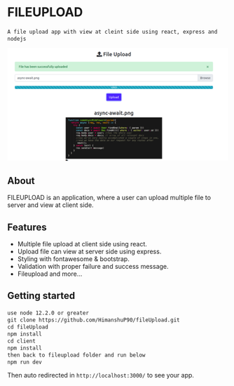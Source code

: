# FILEUPLOAD

    A file upload app with view at cleint side using react, express and nodejs

![uploadfile](./uploadfile.png)

## About

FILEUPLOAD is an application, where a user can upload multiple file to server and view at client side.

## Features

- Multiple file upload at client side using react.
- Upload file can view at server side using express.
- Styling with fontawesome & bootstrap.
- Validation with proper failure and success message.
- Fileupload and more...

## Getting started

```
use node 12.2.0 or greater
git clone https://github.com/HimanshuP90/fileUpload.git 
cd fileUpload
npm install
cd client
npm install
then back to fileupload folder and run below
npm run dev

```

Then auto redirected in  `http://localhost:3000/` to see your app.
